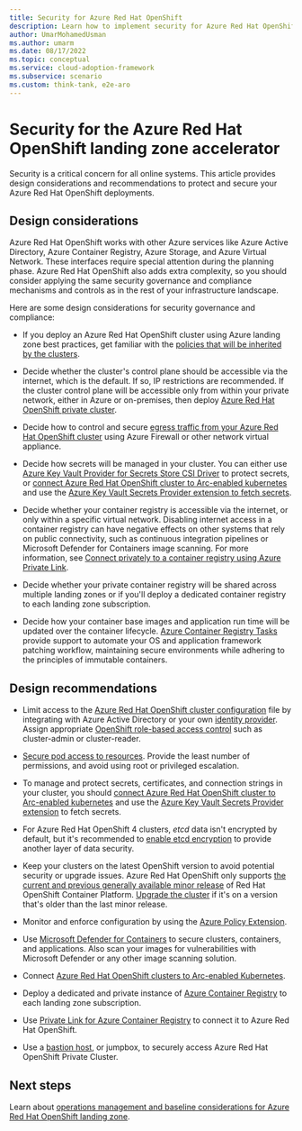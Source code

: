 ```yaml
---
title: Security for Azure Red Hat OpenShift
description: Learn how to implement security for Azure Red Hat OpenShift deployments.
author: UmarMohamedUsman
ms.author: umarm
ms.date: 08/17/2022
ms.topic: conceptual
ms.service: cloud-adoption-framework
ms.subservice: scenario
ms.custom: think-tank, e2e-aro
---
```


# Security for the Azure Red Hat OpenShift landing zone accelerator

Security is a critical concern for all online systems. This article provides design considerations and recommendations to protect and secure your Azure Red Hat OpenShift deployments.

## Design considerations

Azure Red Hat OpenShift works with other Azure services like Azure Active Directory, Azure Container Registry, Azure Storage, and Azure Virtual Network. These interfaces require special attention during the planning phase. Azure Red Hat OpenShift also adds extra complexity, so you should consider applying the same security governance and compliance mechanisms and controls as in the rest of your infrastructure landscape.

Here are some design considerations for security governance and compliance:

- If you deploy an Azure Red Hat OpenShift cluster using Azure landing zone best practices, get familiar with the [policies that will be inherited by the clusters](https://github.com/Azure/Enterprise-Scale/blob/main/docs/ESLZ-Policies.md).

- Decide whether the cluster's control plane should be accessible via the internet, which is the default. If so, IP restrictions are recommended. If the cluster control plane will be accessible only from within your private network, either in Azure or on-premises, then deploy [Azure Red Hat OpenShift private cluster](/azure/openshift/howto-create-private-cluster-4x).

- Decide how to control and secure [egress traffic from your Azure Red Hat OpenShift cluster](/azure/openshift/howto-restrict-egress) using Azure Firewall or other network virtual appliance.

- Decide how secrets will be managed in your cluster. You can either use [Azure Key Vault Provider for Secrets Store CSI Driver](/azure/aks/csi-secrets-store-driver) to protect secrets, or [connect Azure Red Hat OpenShift cluster to Arc-enabled kubernetes](/azure/azure-arc/kubernetes/quickstart-connect-cluster) and use the [Azure Key Vault Secrets Provider extension to fetch secrets](/azure/azure-arc/kubernetes/tutorial-akv-secrets-provider).

- Decide whether your container registry is accessible via the internet, or only within a specific virtual network. Disabling internet access in a container registry can have negative effects on other systems that rely on public connectivity, such as continuous integration pipelines or Microsoft Defender for Containers image scanning. For more information, see [Connect privately to a container registry using Azure Private Link](/azure/container-registry/container-registry-private-link).

- Decide whether your private container registry will be shared across multiple landing zones or if you'll deploy a dedicated container registry to each landing zone subscription.

- Decide how your container base images and application run time will be updated over the container lifecycle. [Azure Container Registry Tasks](/azure/container-registry/container-registry-tasks-overview) provide support to automate your OS and application framework patching workflow, maintaining secure environments while adhering to the principles of immutable containers.

## Design recommendations

- Limit access to the [Azure Red Hat OpenShift cluster configuration](/azure/openshift/configure-azure-ad-cli) file by integrating with Azure Active Directory or your own [identity provider](https://docs.openshift.com/container-platform/4.10/authentication/identity_providers/configuring-ldap-identity-provider.html). Assign appropriate [OpenShift role-based access control](https://docs.openshift.com/container-platform/4.10/authentication/using-rbac.html) such as cluster-admin or cluster-reader.
- [Secure pod access to resources](/azure/aks/developer-best-practices-pod-security#secure-pod-access-to-resources). Provide the least number of permissions, and avoid using root or privileged escalation.

- To manage and protect secrets, certificates, and connection strings in your cluster, you should [connect Azure Red Hat OpenShift cluster to Arc-enabled kubernetes](/azure/azure-arc/kubernetes/quickstart-connect-cluster) and use the [Azure Key Vault Secrets Provider extension](/azure/azure-arc/kubernetes/tutorial-akv-secrets-provider) to fetch secrets.

- For Azure Red Hat OpenShift 4 clusters, *etcd* data isn't encrypted by default, but it's recommended to [enable etcd encryption](https://docs.openshift.com/container-platform/4.10/security/encrypting-etcd.html) to provide another layer of data security.

- Keep your clusters on the latest OpenShift version to avoid potential security or upgrade issues. Azure Red Hat OpenShift only supports [the current and previous generally available minor release](/azure/openshift/support-lifecycle#red-hat-openshift-container-platform-version-support-policy) of Red Hat OpenShift Container Platform. [Upgrade the cluster](/azure/openshift/howto-upgrade) if it's on a version that's older than the last minor release.

- Monitor and enforce configuration by using the [Azure Policy Extension](/azure/governance/policy/concepts/policy-for-kubernetes#install-azure-policy-extension-for-azure-arc-enabled-kubernetes).

- Use [Microsoft Defender for Containers](/azure/defender-for-cloud/defender-for-containers-introduction) to secure clusters, containers, and applications. Also scan your images for vulnerabilities with Microsoft Defender or any other image scanning solution.

- Connect [Azure Red Hat OpenShift clusters to Arc-enabled Kubernetes](/azure/azure-arc/kubernetes/quickstart-connect-cluster).

- Deploy a dedicated and private instance of [Azure Container Registry](/azure/container-registry/) to each landing zone subscription.

- Use [Private Link for Azure Container Registry](/azure/container-registry/container-registry-private-link) to connect it to Azure Red Hat OpenShift.

- Use a [bastion host](/azure/aks/operator-best-practices-network#securely-connect-to-nodes-through-a-bastion-host), or jumpbox, to securely access Azure Red Hat OpenShift Private Cluster.

## Next steps

Learn about [operations management and baseline considerations for Azure Red Hat OpenShift landing zone](./operations.md).